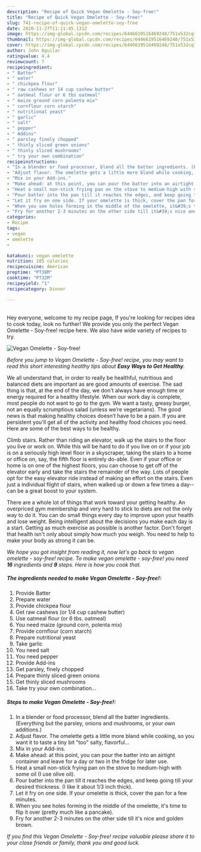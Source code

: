 ```yaml
---
description: "Recipe of Quick Vegan Omelette - Soy-free!"
title: "Recipe of Quick Vegan Omelette - Soy-free!"
slug: 741-recipe-of-quick-vegan-omelette-soy-free
date: 2020-11-27T11:11:45.131Z
image: https://img-global.cpcdn.com/recipes/6446619516469248/751x532cq70/vegan-omelette-soy-free-recipe-main-photo.jpg
thumbnail: https://img-global.cpcdn.com/recipes/6446619516469248/751x532cq70/vegan-omelette-soy-free-recipe-main-photo.jpg
cover: https://img-global.cpcdn.com/recipes/6446619516469248/751x532cq70/vegan-omelette-soy-free-recipe-main-photo.jpg
author: John Aguilar
ratingvalue: 4.4
reviewcount: 7
recipeingredient:
- " Batter"
- " water"
- " chickpea flour"
- " raw cashews or 14 cup cashew butter"
- " oatmeal flour or 6 tbs oatmeal"
- " maize ground corn polenta mix"
- " cornflour corn starch"
- " nutritional yeast"
- " garlic"
- " salt"
- " pepper"
- " Addins"
- " parsley finely chopped"
- " thinly sliced green onions"
- " thinly sliced mushrooms"
- " try your own combination"
recipeinstructions:
- "In a blender or food processor, blend all the batter ingredients. (Everything but the parsley, onions and mushrooms, or your own additions.)"
- "Adjust flavor. The omelette gets a little more bland while cooking, so you want it to taste a tiny bit &#34;too&#34; salty, flavorful..."
- "Mix in your Add-ins."
- "Make ahead: at this point, you can pour the batter into an airtight container and leave for a day or two in the fridge for later use."
- "Heat a small non-stick frying pan on the stove to medium-high with some oil (I use olive oil)."
- "Pour batter into the pan till it reaches the edges, and keep going till your desired thickness. (I like it about 1/3 inch thick)."
- "Let it fry on one side. If your omelette is thick, cover the pan for a few minutes."
- "When you see holes forming in the middle of the omelette, it&#39;s time to flip it over (pretty much like a pancake)."
- "Fry for another 2-3 minutes on the other side till it&#39;s nice and golden brown."
categories:
- Recipe
tags:
- vegan
- omelette
- 

katakunci: vegan omelette  
nutrition: 105 calories
recipecuisine: American
preptime: "PT38M"
cooktime: "PT32M"
recipeyield: "1"
recipecategory: Dinner

---
```

<br>
Hey everyone, welcome to my recipe page, If you're looking for recipes idea to cook today, look no further! We provide you only the perfect Vegan Omelette - Soy-free! recipe here. We also have wide variety of recipes to try.
<br>


![Vegan Omelette - Soy-free!](https://img-global.cpcdn.com/recipes/6446619516469248/751x532cq70/vegan-omelette-soy-free-recipe-main-photo.jpg)

<i>Before you jump to Vegan Omelette - Soy-free! recipe, you may want to read this short interesting healthy tips about <strong>Easy Ways to Get Healthy</strong>.</i>

We all understand that, in order to really be healthful, nutritious and balanced diets are important as are good amounts of exercise. The sad thing is that, at the end of the day, we don't always have enough time or energy required for a healthy lifestyle. When our work day is complete, most people do not want to go to the gym. We want a tasty, greasy burger, not an equally scrumptious salad (unless we’re vegetarians). The good news is that making healthy choices doesn’t have to be a pain. If you are persistent you'll get all of the activity and healthy food choices you need. Here are some of the best ways to be healthy.

Climb stairs. Rather than riding an elevator, walk up the stairs to the floor you live or work on. While this will be hard to do if you live on or if your job is on a seriously high level floor in a skyscraper, taking the stairs to a home or office on, say, the fifth floor is entirely do-able. Even if your office or home is on one of the highest floors, you can choose to get off of the elevator early and take the stairs the remainder of the way. Lots of people opt for the easy elevator ride instead of making an effort on the stairs. Even just a individual flight of stairs, when walked up or down a few times a day--can be a great boost to your system. 

There are a whole lot of things that work toward your getting healthy. An overpriced gym membership and very hard to stick to diets are not the only way to do it. You can do small things every day to improve upon your health and lose weight. Being intelligent about the decisions you make each day is a start. Getting as much exercise as possible is another factor. Don't forget that health isn't only about simply how much you weigh. You need to help to make your body as strong it can be. 


<i>We hope you got insight from reading it, now let's go back to vegan omelette - soy-free! recipe. To make vegan omelette - soy-free! you need <strong>16</strong> ingredients and <strong>9</strong> steps. Here is how you cook that.
</i>

##### The ingredients needed to make Vegan Omelette - Soy-free!:

1. Provide  Batter
1. Prepare  water
1. Provide  chickpea flour
1. Get  raw cashews (or 1/4 cup cashew butter)
1. Use  oatmeal flour (or 6 tbs. oatmeal)
1. You need  maize (ground corn, polenta mix)
1. Provide  cornflour (corn starch)
1. Prepare  nutritional yeast
1. Take  garlic
1. You need  salt
1. You need  pepper
1. Provide  Add-ins
1. Get  parsley, finely chopped
1. Prepare  thinly sliced green onions
1. Get  thinly sliced mushrooms
1. Take  try your own combination...


##### Steps to make Vegan Omelette - Soy-free!:

1. In a blender or food processor, blend all the batter ingredients. (Everything but the parsley, onions and mushrooms, or your own additions.)
1. Adjust flavor. The omelette gets a little more bland while cooking, so you want it to taste a tiny bit &#34;too&#34; salty, flavorful...
1. Mix in your Add-ins.
1. Make ahead: at this point, you can pour the batter into an airtight container and leave for a day or two in the fridge for later use.
1. Heat a small non-stick frying pan on the stove to medium-high with some oil (I use olive oil).
1. Pour batter into the pan till it reaches the edges, and keep going till your desired thickness. (I like it about 1/3 inch thick).
1. Let it fry on one side. If your omelette is thick, cover the pan for a few minutes.
1. When you see holes forming in the middle of the omelette, it&#39;s time to flip it over (pretty much like a pancake).
1. Fry for another 2-3 minutes on the other side till it&#39;s nice and golden brown.


<i>If you find this Vegan Omelette - Soy-free! recipe valuable please share it to your close friends or family, thank you and good luck.</i>
